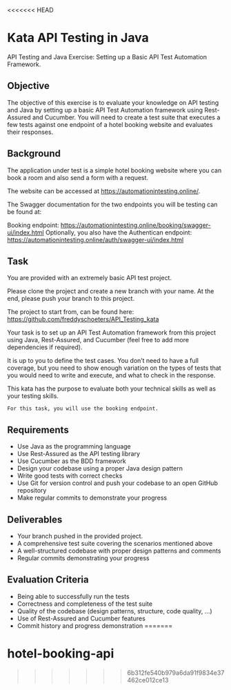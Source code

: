 <<<<<<< HEAD
# Kata API Testing in Java

API Testing and Java Exercise: Setting up a Basic API Test Automation Framework.

## Objective
The objective of this exercise is to evaluate your knowledge on API testing and Java by setting up a basic API Test Automation framework using Rest-Assured and Cucumber. You will need to create a test suite that executes a few tests against one endpoint of a hotel booking website and evaluates their responses.

## Background
The application under test is a simple hotel booking website where you can book a room and also send a form with a request.

The website can be accessed at https://automationintesting.online/.

The Swagger documentation for the two endpoints you will be testing can be found at:

Booking endpoint: https://automationintesting.online/booking/swagger-ui/index.html
Optionally, you also have the Authentican endpoint: https://automationintesting.online/auth/swagger-ui/index.html

## Task
You are provided with an extremely basic API test project.

Please clone the project and create a new branch with your name. At the end, please push your branch to this project.

The project to start from, can be found here: https://github.com/freddyschoeters/API_Testing_kata

Your task is to set up an API Test Automation framework from this project using Java, Rest-Assured, and Cucumber (feel free to add more dependencies if required).

It is up to you to define the test cases. You don’t need to have a full coverage, but you need to show enough variation on the types of tests that you would need to write and execute, and what to check in the response.

This kata has the purpose to evaluate both your technical skills as well as your testing skills.

`For this task, you will use the booking endpoint.`


## Requirements
* Use Java as the programming language
* Use Rest-Assured as the API testing library
* Use Cucumber as the BDD framework
* Design your codebase using a proper Java design pattern
* Write good tests with correct checks
* Use Git for version control and push your codebase to an open GitHub repository
* Make regular commits to demonstrate your progress


## Deliverables
* Your branch pushed in the provided project.
* A comprehensive test suite covering the scenarios mentioned above
* A well-structured codebase with proper design patterns and comments
* Regular commits demonstrating your progress

## Evaluation Criteria
* Being able to successfully run the tests
* Correctness and completeness of the test suite
* Quality of the codebase (design patterns, structure, code quality, …)
* Use of Rest-Assured and Cucumber features
* Commit history and progress demonstration
=======
# hotel-booking-api
>>>>>>> 6b312fe540b979a6da91f9834e37462ce012ce13
